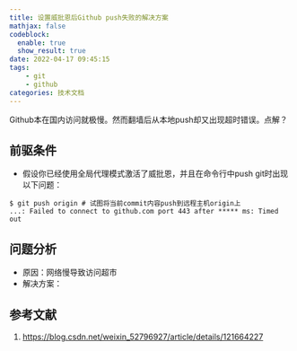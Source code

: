 ```yaml
---
title: 设置威批恩后Github push失败的解决方案
mathjax: false
codeblock:
  enable: true
  show_result: true
date: 2022-04-17 09:45:15
tags: 
    - git
    - github
categories: 技术文档
---
```


Github本在国内访问就极慢。然而翻墙后从本地push却又出现超时错误。点解？

<!--more-->

## 前驱条件
- 假设你已经使用全局代理模式激活了威批恩，并且在命令行中push git时出现以下问题：
```git
$ git push origin # 试图将当前commit内容push到远程主机origin上
...: Failed to connect to github.com port 443 after ***** ms: Timed out
```

## 问题分析
- 原因：网络慢导致访问超市
- 解决方案：

## 参考文献
1. https://blog.csdn.net/weixin_52796927/article/details/121664227



<section class="post-full-comments">
    <link rel="stylesheet" href="https://cdn.jsdelivr.net/npm/gitalk@1/dist/gitalk.css">
    <script src="https://cdn.jsdelivr.net/npm/gitalk@1/dist/gitalk.min.js"></script>
    <div id="gitalk-container"></div>
    <script>
        var gitalk = new Gitalk({
            clientID: 'e1bbf465a324641f76ce',
            clientSecret: 'f73c0bc3c19755d1c0d886c0d8791cad24509c9a',
            repo: 'LiJT-Daily-Comments',
            owner: 'CSLiJT',
            admin: ['CSLiJT'], //这里可以填写具有写权限的用户名列表，用来初始化Issues的
            id: md5(document.title),
            distractionFreeMode: false // Facebook-like distraction free mode
        });
        gitalk.render('gitalk-container');
    </script>
</section>
